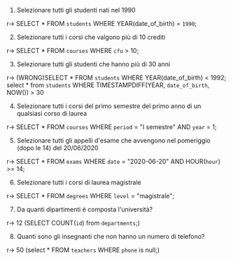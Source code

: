 1. Selezionare tutti gli studenti nati nel 1990

r-> 
SELECT * FROM `students` WHERE YEAR(date_of_birth) = `1990`;

2. Selezionare tutti i corsi che valgono più di 10 crediti

r->
SELECT * FROM `courses` WHERE `cfu` > 10;

3. Selezionare tutti gli studenti che hanno più di 30 anni

r->
(WRONG)SELECT * FROM `students` WHERE YEAR(date_of_birth) < 1992;
select * from `students` WHERE TIMESTAMPDIFF(YEAR, `date_of_birth`, NOW()) > 30


4. Selezionare tutti i corsi del primo semestre del primo anno di un qualsiasi corso di
laurea 

r-> 
SELECT * FROM `courses` WHERE `period` = "I semestre" AND `year` = 1;


5. Selezionare tutti gli appelli d'esame che avvengono nel pomeriggio (dopo le 14) del
20/06/2020 

r->
SELECT * FROM `exams` WHERE `date` = "2020-06-20" AND HOUR(`hour`) >= 14;

6. Selezionare tutti i corsi di laurea magistrale 

r->
SELECT * FROM `degrees` WHERE `level` = "magistrale";

7. Da quanti dipartimenti è composta l'università? 

r-> 12
(SELECT COUNT(`id`) from `departments`;)


8. Quanti sono gli insegnanti che non hanno un numero di telefono?

r-> 50
(select * FROM `teachers` WHERE `phone` is null;)


